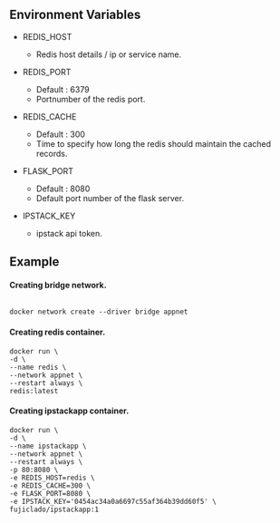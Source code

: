 ## Environment Variables

- REDIS_HOST
  
  - Redis host details / ip or service name.

- REDIS_PORT 

  - Default : 6379 
  - Portnumber of the redis port.

- REDIS_CACHE
  - Default : 300
  - Time to specify how long the redis should maintain the cached records.


- FLASK_PORT
  - Default : 8080
  - Default port number of the flask server.

- IPSTACK_KEY
  - ipstack api token.


 

## Example

#### Creating bridge network.
```

docker network create --driver bridge appnet
```


#### Creating redis container.

```
docker run \
-d \
--name redis \
--network appnet \
--restart always \
redis:latest
```

#### Creating ipstackapp container.

```
docker run \
-d \
--name ipstackapp \
--network appnet \
--restart always \
-p 80:8080 \
-e REDIS_HOST=redis \
-e REDIS_CACHE=300 \
-e FLASK_PORT=8080 \
-e IPSTACK_KEY='0454ac34a0a6697c55af364b39dd60f5' \
fujiclado/ipstackapp:1

```